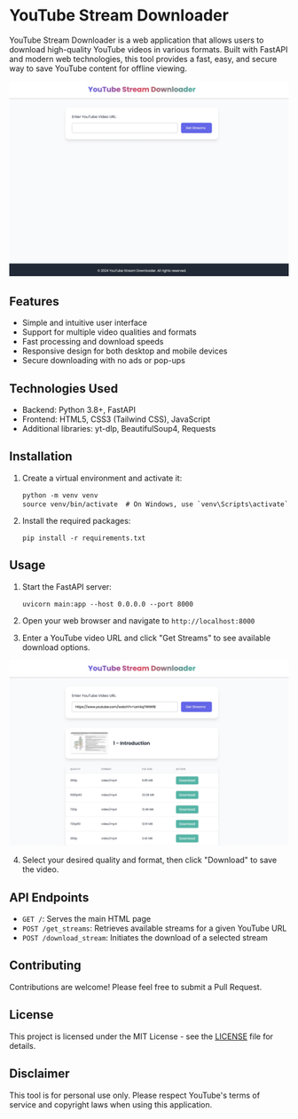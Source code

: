 # YouTube Stream Downloader

YouTube Stream Downloader is a web application that allows users to download high-quality YouTube videos in various formats. Built with FastAPI and modern web technologies, this tool provides a fast, easy, and secure way to save YouTube content for offline viewing.

![YouTube Stream Downloader Interface](screenshots/home.jpg)

## Features

- Simple and intuitive user interface
- Support for multiple video qualities and formats
- Fast processing and download speeds
- Responsive design for both desktop and mobile devices
- Secure downloading with no ads or pop-ups

## Technologies Used

- Backend: Python 3.8+, FastAPI
- Frontend: HTML5, CSS3 (Tailwind CSS), JavaScript
- Additional libraries: yt-dlp, BeautifulSoup4, Requests

## Installation

1. Create a virtual environment and activate it:
   ```
   python -m venv venv
   source venv/bin/activate  # On Windows, use `venv\Scripts\activate`
   ```

2. Install the required packages:
   ```
   pip install -r requirements.txt
   ```

## Usage

1. Start the FastAPI server:
   ```
   uvicorn main:app --host 0.0.0.0 --port 8000
   ```

2. Open your web browser and navigate to `http://localhost:8000`

3. Enter a YouTube video URL and click "Get Streams" to see available download options.

![Download Options](screenshots/streams.jpg)

4. Select your desired quality and format, then click "Download" to save the video.

## API Endpoints

- `GET /`: Serves the main HTML page
- `POST /get_streams`: Retrieves available streams for a given YouTube URL
- `POST /download_stream`: Initiates the download of a selected stream

## Contributing

Contributions are welcome! Please feel free to submit a Pull Request.

## License

This project is licensed under the MIT License - see the [LICENSE](LICENSE) file for details.

## Disclaimer

This tool is for personal use only. Please respect YouTube's terms of service and copyright laws when using this application.